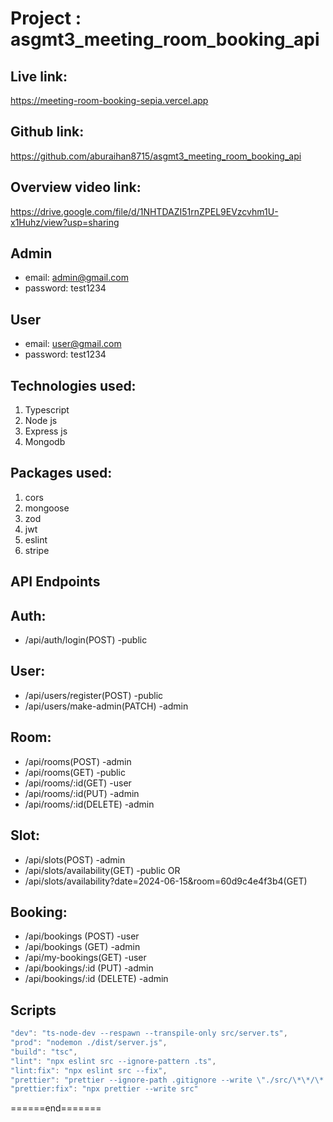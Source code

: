 # Project : asgmt3_meeting_room_booking_api

## Live link:

https://meeting-room-booking-sepia.vercel.app

## Github link:

https://github.com/aburaihan8715/asgmt3_meeting_room_booking_api

## Overview video link:

https://drive.google.com/file/d/1NHTDAZI51rnZPEL9EVzcvhm1U-x1Huhz/view?usp=sharing

## Admin

- email: admin@gmail.com
- password: test1234

## User

- email: user@gmail.com
- password: test1234

## Technologies used:

1. Typescript
2. Node js
3. Express js
4. Mongodb

## Packages used:

1. cors
2. mongoose
3. zod
4. jwt
5. eslint
6. stripe

## API Endpoints

## Auth:

- /api/auth/login(POST) -public

## User:

- /api/users/register(POST) -public
- /api/users/make-admin(PATCH) -admin

## Room:

- /api/rooms(POST) -admin
- /api/rooms(GET) -public
- /api/rooms/:id(GET) -user
- /api/rooms/:id(PUT) -admin
- /api/rooms/:id(DELETE) -admin

## Slot:

- /api/slots(POST) -admin
- /api/slots/availability(GET) -public
  OR
- /api/slots/availability?date=2024-06-15&room=60d9c4e4f3b4(GET)

## Booking:

- /api/bookings (POST) -user
- /api/bookings (GET) -admin
- /api/my-bookings(GET) -user
- /api/bookings/:id (PUT) -admin
- /api/bookings/:id (DELETE) -admin

## Scripts

```js
"dev": "ts-node-dev --respawn --transpile-only src/server.ts",
"prod": "nodemon ./dist/server.js",
"build": "tsc",
"lint": "npx eslint src --ignore-pattern .ts",
"lint:fix": "npx eslint src --fix",
"prettier": "prettier --ignore-path .gitignore --write \"./src/\*\*/\*.+(js|ts|json)\"",
"prettier:fix": "npx prettier --write src"
```

<p>======end=======</p>
